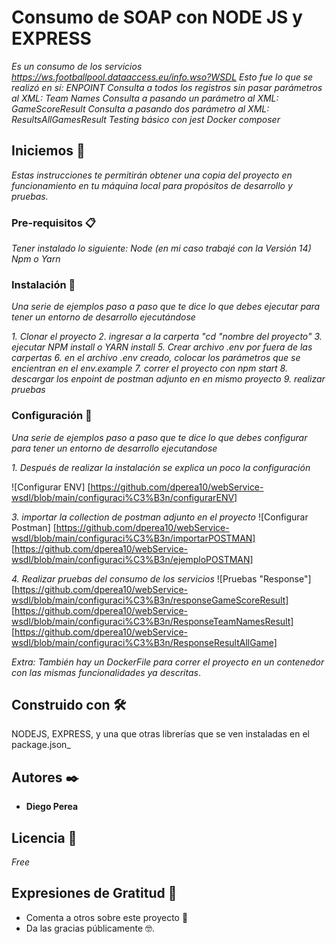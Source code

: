 # Consumo de SOAP con NODE JS y EXPRESS

_Es un consumo de los servicios https://ws.footballpool.dataaccess.eu/info.wso?WSDL_
_Esto fue lo que se realizó en sí:_
_ENPOINT_
_Consulta a todos los registros sin pasar parámetros al XML: Team Names_
_Consulta a pasando un parámetro al XML: GameScoreResult_
_Consulta a pasando dos parámetro al XML: ResultsAllGamesResult_
_Testing básico con jest_
_Docker composer_

## Iniciemos 🚀

_Estas instrucciones te permitirán obtener una copia del proyecto en funcionamiento en tu máquina local para propósitos de desarrollo y pruebas._

### Pre-requisitos 📋

_Tener instalado lo siguiente:_
_Node (en mi caso trabajé con la Versión 14)_
_Npm o Yarn_


### Instalación 🔧

_Una serie de ejemplos paso a paso que te dice lo que debes ejecutar para tener un entorno de desarrollo ejecutándose_

_1. Clonar el proyecto_
_2. ingresar a la carperta "cd "nombre del proyecto"_
_3. ejecutar NPM install o YARN install_
_5. Crear archivo .env por fuera de las carpertas_
_6. en el archivo .env creado, colocar los parámetros que se encientran en el env.example_
_7. correr el proyecto con npm start_
_8. descargar los enpoint de postman adjunto en en mismo proyecto_
_9. realizar pruebas_

### Configuración 🔧

_Una serie de ejemplos paso a paso que te dice lo que debes configurar para tener un entorno de desarrollo ejecutandose_

_1. Después de realizar la instalación se explica un poco la configuración_

![Configurar ENV]
[https://github.com/dperea10/webService-wsdl/blob/main/configuraci%C3%B3n/configurarENV]

_3. importar la collection de postman adjunto en el proyecto_
![Configurar Postman]
[https://github.com/dperea10/webService-wsdl/blob/main/configuraci%C3%B3n/importarPOSTMAN]
[https://github.com/dperea10/webService-wsdl/blob/main/configuraci%C3%B3n/ejemploPOSTMAN]


_4. Realizar pruebas del consumo de los servicios_
![Pruebas "Response"]
[https://github.com/dperea10/webService-wsdl/blob/main/configuraci%C3%B3n/responseGameScoreResult]
[https://github.com/dperea10/webService-wsdl/blob/main/configuraci%C3%B3n/ResponseTeamNamesResult]
[https://github.com/dperea10/webService-wsdl/blob/main/configuraci%C3%B3n/ResponseResultAllGame]


_Extra: También hay un DockerFile para correr el proyecto en un contenedor con las mismas funcionalidades ya descritas_.

## Construido con 🛠️

NODEJS, EXPRESS, y una que otras librerías que se ven instaladas en el package.json_

## Autores ✒️

* **Diego Perea**

## Licencia 📄

_Free_

## Expresiones de Gratitud 🎁

* Comenta a otros sobre este proyecto 📢
* Da las gracias públicamente 🤓.
